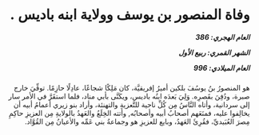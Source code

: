 <h1 dir="rtl">وفاة المنصور بن يوسف وولاية ابنه باديس .</h1>

<h5 dir="rtl">العام الهجري:  386

الشهر القمري: ربيع الأول

العام الميلادي: 996</h5>

<p dir="rtl">هو المنصورُ بنُ يوسُفَ بلكين أميرُ إفريقيَّة، كان مَلِكًا شجاعًا، عادِلًا حازِمًا. توفِّيَ خارج صبرة، ودُفِنَ بقَصرِه. وَلِيَ بَعدَه ابنُه باديس، ويكَنَّى بأبي مناد، فلما استقَرَّ في الأمر سار إلى سردانية، وأتاه النَّاسُ مِن كُلِّ ناحية للتَّعزيةِ والتهنئة، وأراد بنو زيري أعمامُ أبيه أن يخالِفوا عليه، فمنَعَهم أصحابُ أبيه وأصحابُه, وأتته الخِلَعُ والعَهدُ بالولايةِ مِن العزيزِ حاكِمِ مِصرَ العُبَيديِّ، فقُرِئَ العَهدُ، وبايع للعزيزِ هو وجماعةُ بني عَمِّه والأعيانُ مِن القُوَّاد.</p></br>
